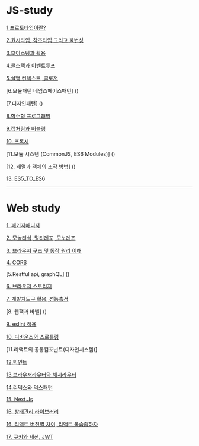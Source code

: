 # JS-study

[1.프로토타입이란?](https://github.com/KoGaYoung/JS-study/blob/main/%ED%94%84%EB%A1%9C%ED%86%A0%ED%83%80%EC%9E%85(Prototype).md)

[2.원시타입, 참조타입 그리고 불변성](https://github.com/KoGaYoung/JS-study/blob/main/%EC%9B%90%EC%8B%9C%ED%83%80%EC%9E%85_%EC%B0%B8%EC%A1%B0%ED%83%80%EC%9E%85%EA%B3%BC%20%EB%B6%88%EB%B3%80%EC%84%B1(Immutable).md)

[3.호이스팅과 활용](https://github.com/KoGaYoung/JS-study/blob/main/%ED%98%B8%EC%9D%B4%EC%8A%A4%ED%8C%85(hoisting).md)

[4.콜스택과 이벤트루프](https://github.com/KoGaYoung/JS-study/blob/main/%EC%BD%9C%EC%8A%A4%ED%83%9D%EA%B3%BC%20%EC%9D%B4%EB%B2%A4%ED%8A%B8%EB%A3%A8%ED%94%84.md)

[5.실행 컨텍스트, 클로저](https://github.com/KoGaYoung/JS-study/blob/main/%EC%8B%A4%ED%96%89%20%EC%BB%A8%ED%85%8D%EC%8A%A4%ED%8A%B8%EC%99%80%ED%81%B4%EB%A1%9C%EC%A0%80.md)

[6.모듈패턴 네임스페이스패턴] ()

[7.디자인패턴] ()

[8.함수형 프로그래밍](https://github.com/KoGaYoung/JS-study/blob/main/%ED%95%A8%EC%88%98%ED%98%95%20%ED%94%84%EB%A1%9C%EA%B7%B8%EB%9E%98%EB%B0%8D.md)

[9.캡처링과 버블링](https://github.com/KoGaYoung/JS-study/blob/main/%EC%BA%A1%EC%B2%98%EB%A7%81%EA%B3%BC%20%EB%B2%84%EB%B8%94%EB%A7%81.md)

[10. 프록시](https://github.com/KoGaYoung/JS-study/blob/main/%ED%94%84%EB%A1%9D%EC%8B%9C.md)

[11.모듈 시스템 (CommonJS, ES6 Modules)] ()

[12. 배열과 객체의 조작 방법] ()

[13. ES5_TO_ES6](https://github.com/KoGaYoung/JS-study/blob/main/ES5_TO_ES6.md)

---

# Web study
[1. 패키지매니저](https://github.com/KoGaYoung/JS-study/blob/main/%ED%8C%A8%ED%82%A4%EC%A7%80%EB%A7%A4%EB%8B%88%EC%A0%80.md)

[2. 모놀리식, 멀티레포, 모노레포](https://github.com/KoGaYoung/JS-study/blob/main/%EB%AA%A8%EB%86%80%EB%A6%AC%EC%8B%9D,%20%EB%A9%80%ED%8B%B0%EB%A0%88%ED%8F%AC,%20%EB%AA%A8%EB%85%B8%EB%A0%88%ED%8F%AC.md)

[3. 브라우저 구조 및 동작 원리 이해](https://github.com/KoGaYoung/JS-study/blob/main/%EB%B8%8C%EB%9D%BC%EC%9A%B0%EC%A0%80%20%EA%B5%AC%EC%A1%B0%20%EB%B0%8F%20%EB%8F%99%EC%9E%91%20%EC%9B%90%EB%A6%AC%20%EC%9D%B4%ED%95%B4.md)

[4. CORS](https://github.com/KoGaYoung/JS-study/blob/main/CORS.md)

[5.Restful api, graphQL] ()

[6. 브라우저 스토리지](https://github.com/KoGaYoung/JS-study/blob/main/%EB%B8%8C%EB%9D%BC%EC%9A%B0%EC%A0%80%20%EC%8A%A4%ED%86%A0%EB%A6%AC%EC%A7%80.md)

[7. 개발자도구 활용, 성능측정](https://github.com/KoGaYoung/JS-study/blob/main/%EA%B0%9C%EB%B0%9C%EC%9E%90%EB%8F%84%EA%B5%AC%20%ED%99%9C%EC%9A%A9.md)

[8. 웹팩과 바벨] ()

[9. eslint 적용](https://github.com/KoGaYoung/JS-study/blob/main/eslint%20%EC%A0%81%EC%9A%A9.md)

[10. 디바운스와 스로틀링](https://github.com/KoGaYoung/JS-study/blob/main/%EB%94%94%EB%B0%94%EC%9A%B4%EC%8A%A4%EC%99%80%20%EC%93%B0%EB%A1%9C%ED%8B%80%EB%A7%81.md)

[11.리액트의 공통컴포넌트(디자인시스템)]

[12.빅인트](https://github.com/KoGaYoung/JS-study/blob/main/%EB%B9%85%EC%9D%B8%ED%8A%B8.md)

[13.브라우저라우터와 해시라우터](https://github.com/KoGaYoung/JS-study/blob/main/%EB%B8%8C%EB%9D%BC%EC%9A%B0%EC%A7%95%EB%9D%BC%EC%9A%B0%ED%84%B0%EC%99%80%20%ED%95%B4%EC%8B%9C%EB%9D%BC%EC%9A%B0%ED%84%B0.md)

[14.리덕스와 덕스패턴](https://github.com/KoGaYoung/JS-study/blob/main/%EB%A6%AC%EB%8D%95%EC%8A%A4%EC%99%80%20%EB%8D%95%EC%8A%A4%ED%8C%A8%ED%84%B4.md)

[15. Next.Js](https://github.com/KoGaYoung/JS-study/blob/main/NEXTJS.md)

[16. 상태관리 라이브러리](https://github.com/KoGaYoung/JS-study/blob/main/%EC%83%81%ED%83%9C%EA%B4%80%EB%A6%AC%20%EB%9D%BC%EC%9D%B4%EB%B8%8C%EB%9F%AC%EB%A6%AC.md)

[16. 리액트 버전별 차이, 리액트 복습좀하자](https://github.com/KoGaYoung/JS-study/blob/main/%EB%A6%AC%EC%95%A1%ED%8A%B8%20%EB%B2%84%EC%A0%84%EB%B3%84%20%EC%B0%A8%EC%9D%B4%2C%20%EB%A6%AC%EC%95%A1%ED%8A%B8%20%EB%B3%B5%EC%8A%B5%EC%A2%80%ED%95%98%EC%9E%90.md)

[17. 쿠키와 세션, JWT](https://github.com/KoGaYoung/JS-study/blob/main/%EC%BF%A0%ED%82%A4%EC%99%80%20%EC%84%B8%EC%85%98%2C%20JWT.md)
